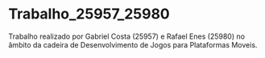 # Trabalho_25957_25980

Trabalho realizado por Gabriel Costa (25957) e Rafael Enes (25980) no âmbito da cadeira de Desenvolvimento de Jogos para Plataformas Moveis.

